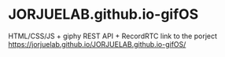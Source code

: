 # JORJUELAB.github.io-gifOS
HTML/CSS/JS + giphy REST API + RecordRTC 
link to the porject https://jorjuelab.github.io/JORJUELAB.github.io-gifOS/
